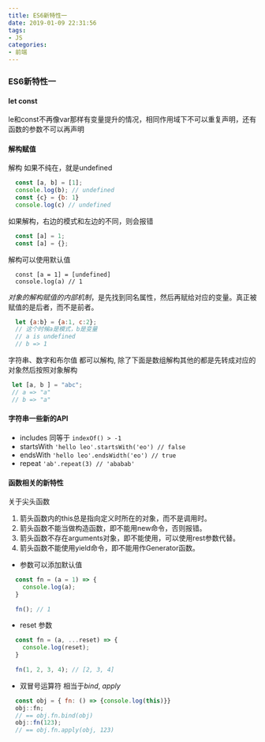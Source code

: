 ```yaml
---
title: ES6新特性一
date: 2019-01-09 22:31:56
tags:
- JS
categories:
- 前端
---
```


### ES6新特性一

#### let const

le和const不再像var那样有变量提升的情况，相同作用域下不可以重复声明，还有函数的参数不可以再声明

#### 解构赋值

解构 如果不纯在，就是undefined
```javascript
  const [a, b] = [1];
  console.log(b); // undefined
  const {c} = {b: 1}
  console.log(c) // undefined
```
<!-- more -->

如果解构，右边的模式和左边的不同，则会报错
```javascript
  const [a] = 1;
  const [a] = {};
```
解构可以使用默认值
```javscript
  const [a = 1] = [undefined]
  console.log(a) // 1
```

*对象的解构赋值的内部机制*，是先找到同名属性，然后再赋给对应的变量。真正被赋值的是后者，而不是前者。
```javascript
  let {a:b} = {a:1, c:2};
  // 这个时候a是模式，b是变量
  // a is undefined
  // b => 1
```

字符串、数字和布尔值 都可以解构, 除了下面是数组解构其他的都是先转成对应的对象然后按照对象解构
```javascript
 let [a, b ] = "abc";
 // a => "a"
 // b => "a"
```

#### 字符串一些新的API

- includes 同等于 `indexOf() > -1`
- startsWith `'hello leo'.startsWith('eo') // false`
- endsWith  `'hello leo'.endsWidth('eo') // true`
- repeat `'ab'.repeat(3) // 'ababab' `


#### 函数相关的新特性

关于尖头函数
1. 箭头函数内的this总是指向定义时所在的对象，而不是调用时。
2. 箭头函数不能当做构造函数，即不能用new命令，否则报错。
3. 箭头函数不存在arguments对象，即不能使用，可以使用rest参数代替。
4. 箭头函数不能使用yield命令，即不能用作Generator函数。

- 参数可以添加默认值
```javascript
  const fn = (a = 1) => {
    console.log(a);
  }
  
  fn(); // 1
```
- reset 参数
```javascript
  const fn = (a, ...reset) => {
    console.log(reset);
  }
  
  fn(1, 2, 3, 4); // [2, 3, 4]
```
- 双冒号运算符 相当于*bind*, *apply*
```javascript
  const obj = { fn: () => {console.log(this)}}
  obj::fn;
  // == obj.fn.bind(obj)
  obj::fn(123);
  // == obj.fn.apply(obj, 123)
```